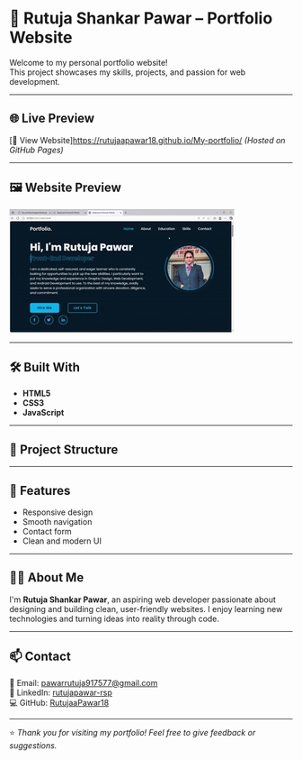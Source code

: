 # 💼 Rutuja Shankar Pawar – Portfolio Website

Welcome to my personal portfolio website!  
This project showcases my skills, projects, and passion for web development.

---

## 🌐 Live Preview  
[🔗 View Website]https://rutujaapawar18.github.io/My-portfolio/ *(Hosted on GitHub Pages)*

---

## 🖼️ Website Preview  
![Website Preview](images/website.gif)

---

## 🛠️ Built With

- **HTML5**
- **CSS3**
- **JavaScript**

---

## 📁 Project Structure

---

## 🚀 Features

- Responsive design  
- Smooth navigation  
- Contact form  
- Clean and modern UI  

---

## 👩‍💻 About Me

I'm **Rutuja Shankar Pawar**, an aspiring web developer passionate about designing and building clean, user-friendly websites. I enjoy learning new technologies and turning ideas into reality through code.

---

## 📫 Contact

📧 Email: [pawarrutuja917577@gmail.com](mailto:pawarrutuja917577@gmail.com)  
🔗 LinkedIn: [rutujapawar-rsp](https://www.linkedin.com/in/rutujapawar-rsp/)  
💻 GitHub: [RutujaaPawar18](https://github.com/RutujaaPawar18)

---

⭐ *Thank you for visiting my portfolio! Feel free to give feedback or suggestions.*

